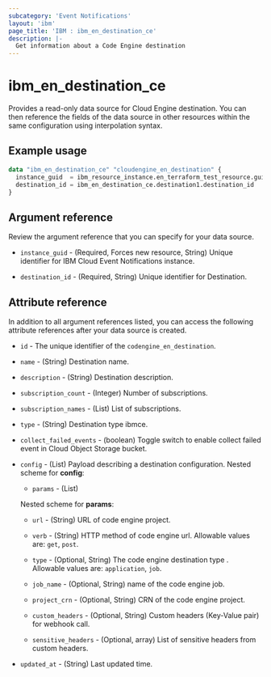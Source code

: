 ```yaml
---
subcategory: 'Event Notifications'
layout: 'ibm'
page_title: 'IBM : ibm_en_destination_ce'
description: |-
  Get information about a Code Engine destination
---
```


# ibm_en_destination_ce

Provides a read-only data source for Cloud Engine destination. You can then reference the fields of the data source in other resources within the same configuration using interpolation syntax.

## Example usage

```terraform
data "ibm_en_destination_ce" "cloudengine_en_destination" {
  instance_guid  = ibm_resource_instance.en_terraform_test_resource.guid
  destination_id = ibm_en_destination_ce.destination1.destination_id
}
```

## Argument reference

Review the argument reference that you can specify for your data source.

- `instance_guid` - (Required, Forces new resource, String) Unique identifier for IBM Cloud Event Notifications instance.

- `destination_id` - (Required, String) Unique identifier for Destination.

## Attribute reference

In addition to all argument references listed, you can access the following attribute references after your data source is created.

- `id` - The unique identifier of the `codengine_en_destination`.

- `name` - (String) Destination name.

- `description` - (String) Destination description.

- `subscription_count` - (Integer) Number of subscriptions.

- `subscription_names` - (List) List of subscriptions.

- `type` - (String) Destination type ibmce.

- `collect_failed_events` - (boolean) Toggle switch to enable collect failed event in Cloud Object Storage bucket.

- `config` - (List) Payload describing a destination configuration.
  Nested scheme for **config**:

  - `params` - (List)

  Nested scheme for **params**:

  - `url` - (String) URL of code engine project.

  - `verb` - (String) HTTP method of code engine url. Allowable values are: `get`, `post`.

  - `type` - (Optional, String) The code engine destination type . Allowable values are: `application`, `job`.

  - `job_name` - (Optional, String) name of the code engine job.

  - `project_crn` - (Optional, String) CRN of the code engine project.

  - `custom_headers` - (Optional, String) Custom headers (Key-Value pair) for webhook call.

  - `sensitive_headers` - (Optional, array) List of sensitive headers from custom headers.

- `updated_at` - (String) Last updated time.
